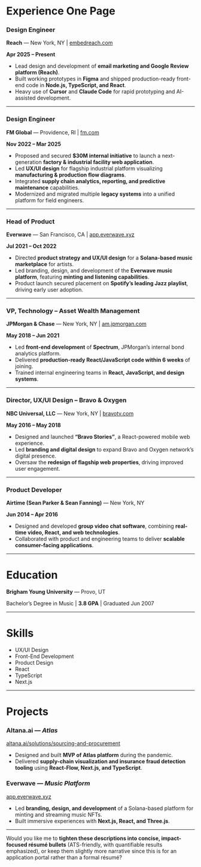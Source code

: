 # Experience One Page

### Design Engineer

**Reach** — New York, NY | [embedreach.com](https://embedreach.com/)

**Apr 2025 – Present**

- Lead design and development of **email marketing and Google Review platform (Reach)**.
- Built working prototypes in **Figma** and shipped production-ready front-end code in **Node.js, TypeScript, and React**.
- Heavy use of **Cursor** and **Claude Code** for rapid prototyping and AI-assisted development.

---

### Design Engineer

**FM Global** — Providence, RI | [fm.com](https://fm.com/)

**Nov 2022 – Mar 2025**

- Proposed and secured **$30M internal initiative** to launch a next-generation **factory & industrial facility web application**.
- Led **UX/UI design** for flagship industrial platform visualizing **manufacturing & production flow diagrams**.
- Integrated **supply chain analytics, reporting, and predictive maintenance** capabilities.
- Modernized and migrated multiple **legacy systems** into a unified platform for field engineers.

---

### Head of Product

**Everwave** — San Francisco, CA | [app.everwave.xyz](http://app.everwave.xyz/)

**Jul 2021 – Oct 2022**

- Directed **product strategy and UX/UI design** for a **Solana-based music marketplace** for artists.
- Led branding, design, and development of the **Everwave music platform**, featuring **minting and listening capabilities**.
- Product launch secured placement on **Spotify’s leading Jazz playlist**, driving early user adoption.

---

### VP, Technology – Asset Wealth Management

**JPMorgan & Chase** — New York, NY | [am.jpmorgan.com](https://am.jpmorgan.com/us/en/asset-management/liq/about-us/spectrum/)

**May 2018 – Jun 2021**

- Led **front-end development** of **Spectrum**, JPMorgan’s internal bond analytics platform.
- Delivered **production-ready React/JavaScript code within 6 weeks** of joining.
- Trained internal engineering teams in **React, JavaScript, and design systems**.

---

### Director, UX/UI Design – Bravo & Oxygen

**NBC Universal, LLC** — New York, NY | [bravotv.com](http://bravotv.com/)

**May 2016 – May 2018**

- Designed and launched **“Bravo Stories”**, a React-powered mobile web experience.
- Led **branding and digital design** to expand Bravo and Oxygen network’s digital presence.
- Oversaw the **redesign of flagship web properties**, driving improved user engagement.

---

### Product Developer

**Airtime (Sean Parker & Sean Fanning)** — New York, NY

**Jun 2014 – Apr 2016**

- Designed and developed **group video chat software**, combining **real-time video, React, and web technologies**.
- Collaborated with product and engineering teams to deliver **scalable consumer-facing applications**.

---

# **Education**

**Brigham Young University** — Provo, UT

Bachelor’s Degree in Music | **3.8 GPA** | Graduated Jun 2007

---

# **Skills**

- UX/UI Design
- Front-End Development
- Product Design
- React
- TypeScript
- Next.js

---

# **Projects**

### Altana.ai — *Atlas*

[altana.ai/solutions/sourcing-and-procurement](https://altana.ai/solutions/sourcing-and-procurement)

- Designed and built **MVP of Atlas platform** during the pandemic.
- Delivered **supply-chain visualization and insurance fraud detection tooling** using **React-Flow, Next.js, and TypeScript**.

### Everwave — *Music Platform*

[app.everwave.xyz](https://app.everwave.xyz/)

- Led **branding, design, and development** of a Solana-based platform for minting and streaming music NFTs.
- Built immersive experiences with **Next.js, React, and Three.js**.

---

Would you like me to **tighten these descriptions into concise, impact-focused résumé bullets** (ATS-friendly, with quantifiable results emphasized), or keep them slightly more narrative since this is for an application portal rather than a formal résumé?